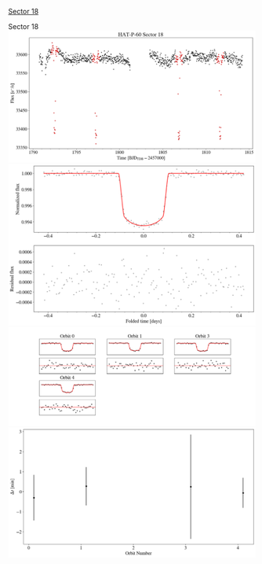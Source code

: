 [Sector 18](#sector18)

<a name = "sector18"></a>
Sector 18
![alt text](/tt/HAT-P-60_Sector_18/HAT-P-60_Sector_18_a_TimeSeries.png)
![alt text](/tt/HAT-P-60_Sector_18/HAT-P-60_Sector_18_b_FoldedLightCurve.png)
![alt text](/tt/HAT-P-60_Sector_18/HAT-P-60_Sector_18_b_IndividualTransitsWithFit.png)
![alt text](/tt/HAT-P-60_Sector_18/HAT-P-60_Sector_18_c_TimingResiduals.png)

